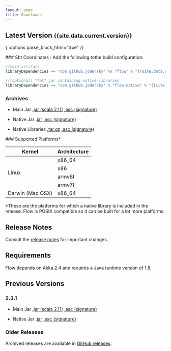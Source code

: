 ```yaml
---
layout: page
title: Downloads
---
```


## Latest Version <small>{{site.data.current.version}}</small>

{::options parse_block_html="true" /}
<div class="row">

<div class="col-sm-8">
### Sbt Coordinates :
Add the following tothe build configuration:

~~~scala
//main artifact
libraryDependencies += "com.github.jodersky" %% "flow" % "{{site.data.current.version}}"

//(optional) "fat" jar containing native libraries
libraryDependencies += "com.github.jodersky" % "flow-native" % "{{site.data.current.version}}" % "runtime"
~~~

### Archives

- Main Jar
[.jar (scala 2.11)](https://bintray.com/artifact/download/jodersky/maven/com/github/jodersky/flow_2.11/2.4.0-M1/flow_2.11-2.4.0-M1.jar)
[.asc (signature)](https://bintray.com/artifact/download/jodersky/maven/com/github/jodersky/flow_2.11/2.4.0-M1/flow_2.11-2.4.0-M1.jar.asc)

- Native Jar
[.jar](https://bintray.com/artifact/download/jodersky/maven/com/github/jodersky/flow-native/2.4.0-M1/flow-native-2.4.0-M1.jar)
[.asc (signature)](https://bintray.com/artifact/download/jodersky/maven/com/github/jodersky/flow-native/2.4.0-M1/flow-native-2.4.0-M1.jar.asc)

- Native Libraries
[.tar.gz](https://bintray.com/artifact/download/jodersky/generic/flow-native-libraries.tar.gz)
[.asc (signature)](https://bintray.com/artifact/download/jodersky/generic/flow-native-libraries.tar.gz.asc)

</div>

<div class="col-sm-4">
### Supported Platforms*

<table class="table">
	<thead>
		<tr>
			<th>Kernel</th><th>Architecture</th>
		</tr>
	</thead>
	<tbody>
		<tr><td rowspan="4">Linux</td><td>x86_64</td></tr>
		<tr><td>x86</td></tr>
		<tr><td>armv6l</td></tr>
		<tr><td>armv7l</td></tr>
		<tr><td>Darwin (Mac OSX)</td><td>x86_64</td></tr>
	</tbody>
</table>

<p class="small">*These are the platforms for which a native library is included in the release.
Flow is POSIX compatible so it can be built for a lot more platforms.</p>
</div>

</div>

## Release Notes
Consult the <a href="https://github.com/jodersky/flow/blob/master/CHANGELOG.md">release notes</a> for important changes.

## Requirements
Flow depends on Akka 2.4 and requires a Java runtime version of 1.8.

## Previous Versions

### 2.3.1

- Main Jar
[.jar (scala 2.11)](https://bintray.com/artifact/download/jodersky/maven/com/github/jodersky/flow_2.11/2.3.1/flow_2.11-2.3.1.jar)
[.asc (signature)](https://bintray.com/artifact/download/jodersky/maven/com/github/jodersky/flow_2.11/2.3.1/flow_2.11-2.3.1.jar.asc)

- Native Jar
[.jar](https://bintray.com/artifact/download/jodersky/maven/com/github/jodersky/flow-native/2.3.1/flow-native-2.3.1.jar)
[.asc (signature)](https://bintray.com/artifact/download/jodersky/maven/com/github/jodersky/flow-native/2.3.1/flow-native-2.3.1.jar.asc)


### Older Releases
Archived releases are available in <a href="https://github.com/jodersky/flow/releases">GitHub releases</a>.

